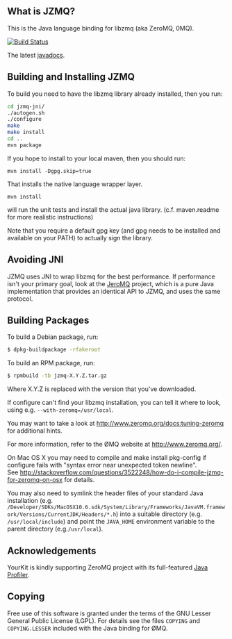 What is JZMQ?
-------------

This is the Java language binding for libzmq (aka ZeroMQ, 0MQ).

[![Build Status](https://travis-ci.org/zeromq/jzmq.png?branch=master)](https://travis-ci.org/zeromq/jzmq)

The latest [javadocs](http://zeromq.github.com/jzmq/javadocs/).

Building and Installing JZMQ
----------------------------

To build you need to have the libzmq library already installed, then you run:

```bash
cd jzmq-jni/
./autogen.sh
./configure
make
make install
cd ..
mvn package
```

If you hope to install to your local maven, then you should run:

```
mvn install -Dgpg.skip=true
```

That installs the native language wrapper layer.

```mvn install```

will run the unit tests and install the actual java library. (c.f. maven.readme for
more realistic instructions)

Note that you require a default gpg key (and gpg needs to be installed and available on your
PATH) to actually sign the library. 

Avoiding JNI
------------

JZMQ uses JNI to wrap libzmq for the best performance. If performance isn't your primary goal, look at the [JeroMQ](https://github.com/zeromq/jeromq) project, which is a pure Java implementation that provides an identical API to JZMQ, and uses the same protocol.

Building Packages
-----------------

To build a Debian package, run:

```bash
$ dpkg-buildpackage -rfakeroot
```

To build an RPM package, run:

```bash
$ rpmbuild -tb jzmq-X.Y.Z.tar.gz
```

Where X.Y.Z is replaced with the version that you've downloaded.

If configure can't find your libzmq installation, you can tell it where to look, using e.g. `--with-zeromq=/usr/local`.

You may want to take a look at http://www.zeromq.org/docs:tuning-zeromq for additional hints.

For more information, refer to the ØMQ website at http://www.zeromq.org/.

On Mac OS X you may need to compile and make install pkg-config if configure fails with "syntax error near unexpected token newline".   
See http://stackoverflow.com/questions/3522248/how-do-i-compile-jzmq-for-zeromq-on-osx for details.   

You may also need to symlink the header files of your standard Java installation (e.g. `/Developer/SDKs/MacOSX10.6.sdk/System/Library/Frameworks/JavaVM.framework/Versions/CurrentJDK/Headers/*.h`) into a suitable directory (e.g. `/usr/local/include`) and point the `JAVA_HOME` environment variable to the parent directory (e.g.`/usr/local`).

## Acknowledgements

YourKit is kindly supporting ZeroMQ project with its full-featured [Java Profiler](http://www.yourkit.com/java/profiler/index.jsp).

Copying
-------

Free use of this software is granted under the terms of the GNU Lesser General
Public License (LGPL). For details see the files `COPYING` and `COPYING.LESSER`
included with the Java binding for ØMQ.
